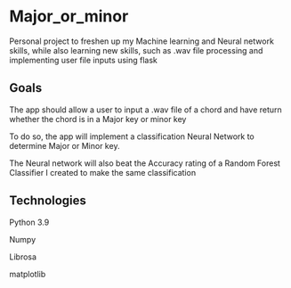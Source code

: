# Major_or_minor
Personal project to freshen up my Machine learning and Neural network skills, while also learning new skills, such as .wav file processing and implementing user file inputs using flask

Goals
------
The app should allow a user to input a .wav file of a chord and have return whether the chord is in a Major key or minor key

To do so, the app will implement a classification Neural Network to determine Major or Minor key.

The Neural network will also beat the Accuracy rating of a Random Forest Classifier I created to make the same classification

Technologies
-----------
Python 3.9

Numpy

Librosa

matplotlib
